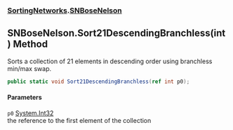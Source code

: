 ### [SortingNetworks](./SortingNetworks.md 'SortingNetworks').[SNBoseNelson](./SortingNetworks-SNBoseNelson.md 'SortingNetworks.SNBoseNelson')
## SNBoseNelson.Sort21DescendingBranchless(int) Method
Sorts a collection of 21 elements in descending order using branchless min/max swap.  
```csharp
public static void Sort21DescendingBranchless(ref int p0);
```
#### Parameters
<a name='SortingNetworks-SNBoseNelson-Sort21DescendingBranchless(int)-p0'></a>
`p0` [System.Int32](https://docs.microsoft.com/en-us/dotnet/api/System.Int32 'System.Int32')  
the reference to the first element of the collection  
  
